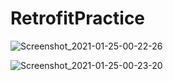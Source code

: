 # RetrofitPractice

![Screenshot_2021-01-25-00-22-26](https://user-images.githubusercontent.com/33626163/105997226-92ac5480-60d5-11eb-927e-d646ada3d3b2.png)


![Screenshot_2021-01-25-00-23-20](https://user-images.githubusercontent.com/33626163/105997215-8de7a080-60d5-11eb-95f9-9a9a2f4020c3.png)
